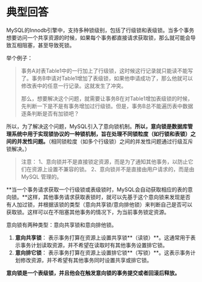 # 典型回答

MySQL的Innodb引擎中，支持多种锁级别，包括了行级锁和表级锁。当多个事务想要访问一个共享资源的时候，如果每个事务都直接请求获取锁，那么就可能会导致互相阻塞，甚至导致死锁。

举个例子：

> 事务A对表Table1中的一行加上了行级锁，这时候这行记录就只能读不能写了。事务B申请对Table1增加了表级锁，如果他申请成功了，那么他就可以修改表中的任意一行记录。这就发生了冲突。
> 
> 那么，想要解决这个问题，就需要让事务B在对Table1增加表级锁的时候，先判断一下是不是有事务增加过行级锁。但是，事务B总不能遍历表中数据逐条判断是否有加锁吧？


所以，为了解决这个问题，MySQL引入了意向锁机制。**所以，意向锁是数据库管理系统中用于实现锁协议的一种锁机制，旨在处理不同锁粒度（如行锁和表锁）之间的并发性问题。**（相同锁粒度（如多个行级锁）之间的并发性问题通过行级互斥锁解决。）

> 注意：
> 1、意向锁并不是直接锁定资源，而是为了通知其他事务，以防止它们在资源上设置不兼容的锁。
> 2、意向锁并不是直接由用户请求的，而是由 MySQL 管理的。


**当一个事务请求获取一个行级锁或表级锁时，MySQL会自动获取相应的表的意向锁。**这样，其他事务请求获取表锁时，就可以先基于这个意向锁来发现是否有人加过锁，并根据该锁的类型（意向共享锁/意向排他锁）来判断自己是否可以获取锁。这样可以在不阻塞其他事务的情况下，为当前事务锁定资源。

意向锁有两种类型：意向共享锁和意向排他锁。

1. **意向共享锁**： 表示事务打算在资源上设置共享锁**（读锁）**。这通常用于表示事务计划读取资源，并不希望在读取时有其他事务设置排它锁。
2. **意向排它锁**： 表示事务打算在资源上设置排它锁**（写锁）**。这表示事务计划修改资源，并不希望有其他事务同时设置共享或排它锁。

**意向锁是一个表级锁，并且他会在触发意向锁的事务提交或者回滚后释放。**
